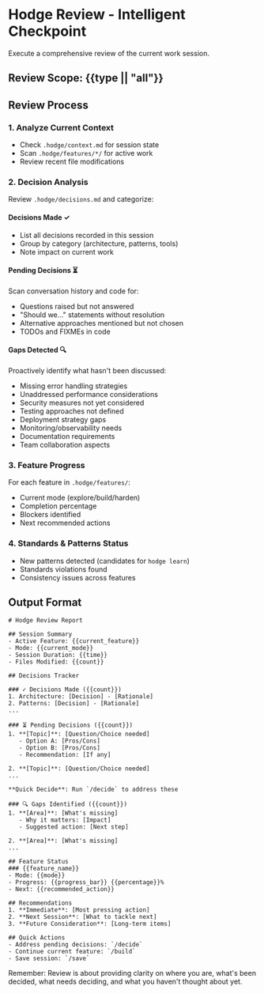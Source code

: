 # Hodge Review - Intelligent Checkpoint

Execute a comprehensive review of the current work session.

## Review Scope: {{type || "all"}}

## Review Process

### 1. Analyze Current Context
- Check `.hodge/context.md` for session state
- Scan `.hodge/features/*/` for active work
- Review recent file modifications

### 2. Decision Analysis
Review `.hodge/decisions.md` and categorize:

#### Decisions Made ✓
- List all decisions recorded in this session
- Group by category (architecture, patterns, tools)
- Note impact on current work

#### Pending Decisions ⏳
Scan conversation history and code for:
- Questions raised but not answered
- "Should we..." statements without resolution
- Alternative approaches mentioned but not chosen
- TODOs and FIXMEs in code

#### Gaps Detected 🔍
Proactively identify what hasn't been discussed:
- Missing error handling strategies
- Unaddressed performance considerations
- Security measures not yet considered
- Testing approaches not defined
- Deployment strategy gaps
- Monitoring/observability needs
- Documentation requirements
- Team collaboration aspects

### 3. Feature Progress
For each feature in `.hodge/features/`:
- Current mode (explore/build/harden)
- Completion percentage
- Blockers identified
- Next recommended actions

### 4. Standards & Patterns Status
- New patterns detected (candidates for `hodge learn`)
- Standards violations found
- Consistency issues across features

## Output Format
```
# Hodge Review Report

## Session Summary
- Active Feature: {{current_feature}}
- Mode: {{current_mode}}
- Session Duration: {{time}}
- Files Modified: {{count}}

## Decisions Tracker

### ✓ Decisions Made ({{count}})
1. Architecture: [Decision] - [Rationale]
2. Patterns: [Decision] - [Rationale]
...

### ⏳ Pending Decisions ({{count}})
1. **[Topic]**: [Question/Choice needed]
   - Option A: [Pros/Cons]
   - Option B: [Pros/Cons]
   - Recommendation: [If any]

2. **[Topic]**: [Question/Choice needed]
...

**Quick Decide**: Run `/decide` to address these

### 🔍 Gaps Identified ({{count}})
1. **[Area]**: [What's missing]
   - Why it matters: [Impact]
   - Suggested action: [Next step]

2. **[Area]**: [What's missing]
...

## Feature Status
### {{feature_name}}
- Mode: {{mode}}
- Progress: {{progress_bar}} {{percentage}}%
- Next: {{recommended_action}}

## Recommendations
1. **Immediate**: [Most pressing action]
2. **Next Session**: [What to tackle next]
3. **Future Consideration**: [Long-term items]

## Quick Actions
- Address pending decisions: `/decide`
- Continue current feature: `/build`
- Save session: `/save`
```

Remember: Review is about providing clarity on where you are, what's been decided, what needs deciding, and what you haven't thought about yet.